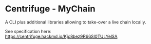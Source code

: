 # Centrifuge - MyChain
A CLI plus additional libraries allowing to take-over a live chain locally.

See specification here: https://centrifuge.hackmd.io/Kjc8bez9R66SI0TULYelSA
